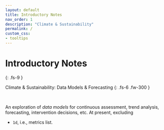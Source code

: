 ```yaml
---
layout: default
title: Introductory Notes
nav_order: 1
description: "Climate & Sustainability"
permalink: /
custom_css:
- tooltips
---
```


# Introductory Notes
{: .fs-9 }

Climate & Sustainability: Data Models & Forecasting
{: .fs-6 .fw-300 }

<br>

An exploration of *data models* for continuous assessment, trend analysis, forecasting, intervention decisions, etc.  At present, excluding

* `1d`, i.e., metrics list.

<br>
<br>
<br>
<br>
